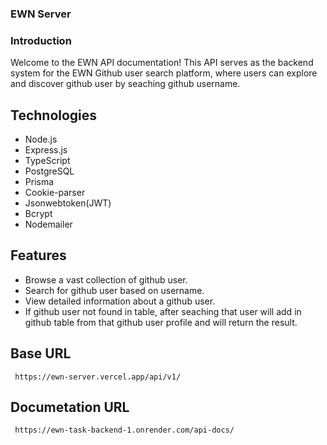### EWN Server

### Introduction

Welcome to the EWN API documentation! This API serves as the backend system for the EWN Github user search platform, where users can explore and discover github user by seaching github username.

## Technologies

- Node.js
- Express.js
- TypeScript
- PostgreSQL
- Prisma
- Cookie-parser
- Jsonwebtoken(JWT)
- Bcrypt
- Nodemailer

## Features

- Browse a vast collection of github user.
- Search for github user based on username.
- View detailed information about a github user.
- If github user not found in table, after seaching that user will add in github table from that github user profile and will return the result. 

## Base URL

```
 https://ewn-server.vercel.app/api/v1/
```
## Documetation URL
```
 https://ewn-task-backend-1.onrender.com/api-docs/
```